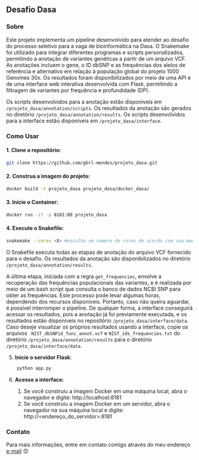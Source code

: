## **Desafio Dasa**

### Sobre
Este projeto implementa um pipeline desenvolvido para atender ao desafio do processo seletivo para a vaga de bioinformática na Dasa. O Snakemake foi utilizado para integrar diferentes programas e scripts personalizados, permitindo a anotação de variantes genéticas a partir de um arquivo VCF. As anotações incluem o gene, o ID dbSNP e as frequências dos alelos de referência e alternativo em relação à população global do projeto 1000 Genomes 30x. Os resultados foram disponibilizados por meio de uma API e de uma interface web interativa desenvolvida com Flask, permitindo a filtragem de variantes por frequência e profundidade (DP).

Os scripts desenvolvidos para a anotação estão disponíveis em `/projeto_dasa/annotation/scripts`.
Os resultados da anotação são gerados no diretório `/projeto_dasa/annotation/results`.
Os scripts desenvolvidos para a interface estão disponíveis em `/projeto_dasa/interface`.
### Como Usar
#### 1. Clone o repositório:
``` bash
git clone https://github.com/gbrl-mendes/projeto_dasa.git
```
#### 2. Construa a imagem do projeto:
``` bash
docker build -t projeto_dasa projeto_dasa/docker_dasa/
```
#### 3. Inicie o Container:
``` bash
docker run -it -p 8181:80 projeto_dasa
```
#### 4. Execute o Snakefile:
``` bash
snakemake --cores <X> #escolha um numero de cores de acordo com sua maquina
```
O Snakefile executa todas as etapas de anotação do arquivo VCF fornecido para o desafio. Os resultados da anotação são disponibilizados no diretório `/projeto_dasa/annotation/results`.

A última etapa, iniciada com a regra `get_frequencies`, envolve a recuperação das frequências populacionais das variantes, e é realizada por meio de um bash script que consulta o banco de dados NCBI SNP para obter as frequências. Este processo pode levar algumas horas, dependendo dos recursos disponíveis. Portanto, caso não queira aguardar, é possível interromper o pipeline. De qualquer forma, a interface conseguirá acessar os resultados, pois a anotação já foi previamente executada, e os resultados estão disponíveis no repositório `/projeto_dasa/interface/data`. Caso deseje visualizar os próprios resultados usando a interface, copie os arquivos ` NIST_dbSNPid_func_annot.vcf` e `NIST_ids_frequencies.txt` do diretório `/projeto_dasa/annotation/results` para o diretório `/projeto_dasa/interface/data`.

5. **Inicie o servidor Flask**:
``` bash
	python app.py
```
6. **Acesse a interface:**
	
	1. Se você construiu a imagem Docker em uma máquina local, abra o navegador e digite:
		http://localhost:8181
	2. Se você construiu a imagem Docker em um servidor, abra o navegador na sua máquina local e digite:
		http://<endereço_do_servidor>:8181

### Contato 
Para mais informações, entre em contato comigo através do meu endereço [e-mail](mailto:gabrielmendesbrt@outllok.com) 😊
